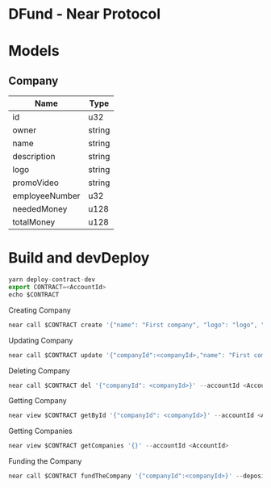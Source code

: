 # DFund - Near Protocol

# Models

## Company

| Name           | Type   |
| -------------- | ------ |
| id             | u32    |
| owner          | string |
| name           | string |
| description    | string |
| logo           | string |
| promoVideo     | string |
| employeeNumber | u32    |
| neededMoney    | u128   |
| totalMoney     | u128   |

# Build and devDeploy

```ts
yarn deploy-contract-dev
export CONTRACT=<AccountId>
echo $CONTRACT
```

Creating Company

```ts
near call $CONTRACT create '{"name": "First company", "logo": "logo", "description": "description", "promoVideo":"videolink", "employeeNumber":12, "neededMoney":"15","totalMoney":"0"}' --accountId <AccountId>
```

Updating Company

```ts
near call $CONTRACT update '{"companyId":<companyId>,"name": "First company", "logo": "logo", "description": "description", "promoVideo":"videolink", "employeeNumber":13}' --accountId <AccountId>
```

Deleting Company

```ts
near call $CONTRACT del '{"companyId": <companyId>}' --accountId <AccountId>
```

Getting Company

```ts
near view $CONTRACT getById '{"companyId": <companyId>}' --accountId <AccountId>
```

Getting Companies

```ts
near view $CONTRACT getCompanies '{}' --accountId <AccountId>
```

Funding the Company

```ts
near call $CONTRACT fundTheCompany '{"companyId":<companyId>}' --deposit <attach some near> --accountId <AccountId>
```
